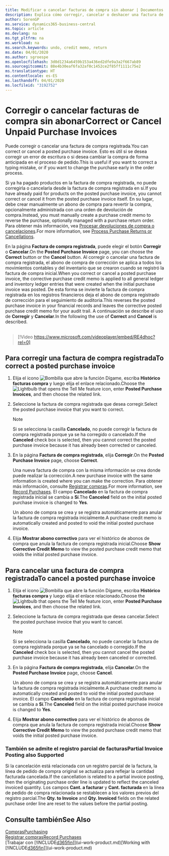 ```yaml
---
title: Modificar o cancelar facturas de compra sin abonar | Documentos de Microsoft
description: Explica cómo corregir, cancelar o deshacer una factura de compra registrada y crear automáticamente un abono de compra.
author: SorenGP
ms.service: dynamics365-business-central
ms.topic: article
ms.devlang: na
ms.tgt_pltfrm: na
ms.workload: na
ms.search.keywords: undo, credit memo, return
ms.date: 04/01/2020
ms.author: sgroespe
ms.openlocfilehash: 3d0d1234a6459b153a436ed2dfe9a3a2f667ab89
ms.sourcegitcommit: 88e4b30eaf6fa32af0c1452ce2f85ff1111c75e2
ms.translationtype: HT
ms.contentlocale: es-ES
ms.lasthandoff: 04/01/2020
ms.locfileid: "3192752"
---
```

# <a name="correct-or-cancel-unpaid-purchase-invoices"></a><span data-ttu-id="1f9b6-103">Corregir o cancelar facturas de compra sin abonar</span><span class="sxs-lookup"><span data-stu-id="1f9b6-103">Correct or Cancel Unpaid Purchase Invoices</span></span>
<span data-ttu-id="1f9b6-104">Puede corregir o cancelar una factura de compra registrada.</span><span class="sxs-lookup"><span data-stu-id="1f9b6-104">You can correct or cancel a posted purchase invoice.</span></span> <span data-ttu-id="1f9b6-105">Esto es útil si se desea corregir un error de escritura o si desea cambiar la compra de forma anticipada en el proceso de pedido.</span><span class="sxs-lookup"><span data-stu-id="1f9b6-105">This is useful if you want to correct a typing mistake, or if you want to change the purchase early in the order process.</span></span>

<span data-ttu-id="1f9b6-106">Si ya ha pagado productos en la factura de compra registrada, no puede corregirla o cancelarla desde la factura de compra registrada en sí.</span><span class="sxs-lookup"><span data-stu-id="1f9b6-106">If you have already paid for products on the posted purchase invoice, you cannot correct or cancel it from the posted purchase invoice itself.</span></span> <span data-ttu-id="1f9b6-107">En su lugar, debe crear manualmente un abono de compra para revertir la compra, opcionalmente administrada con una orden de devolución de compra.</span><span class="sxs-lookup"><span data-stu-id="1f9b6-107">Instead, you must manually create a purchase credit memo to reverse the purchase, optionally managed with a purchase return order.</span></span> <span data-ttu-id="1f9b6-108">Para obtener más información, vea [Procesar devoluciones de compra o cancelaciones](purchasing-how-process-purchase-returns-cancellations.md).</span><span class="sxs-lookup"><span data-stu-id="1f9b6-108">For more information, see [Process Purchase Returns or Cancellations](purchasing-how-process-purchase-returns-cancellations.md).</span></span>

<span data-ttu-id="1f9b6-109">En la página **Factura de compra registrada**, puede elegir el botón **Corregir** o **Cancelar**.</span><span class="sxs-lookup"><span data-stu-id="1f9b6-109">On the **Posted Purchase Invoice** page, you can choose the **Correct** button or the **Cancel** button.</span></span> <span data-ttu-id="1f9b6-110">Al corregir o cancelar una factura de compra registrada, el abono de compra de corrección se aplica a todos los movimientos contables y del inventario que se crearon cuando se registró la factura de compra inicial.</span><span class="sxs-lookup"><span data-stu-id="1f9b6-110">When you correct or cancel a posted purchase invoice, the corrective purchase credit memo is applied to all general ledger and inventory ledger entries that were created when the initial purchase invoice was posted.</span></span> <span data-ttu-id="1f9b6-111">De esta forma se invierte la factura de compra registrada en los registros financieros deja el abono de compra registrado de corrección para el seguimiento de auditoria.</span><span class="sxs-lookup"><span data-stu-id="1f9b6-111">This reverses the posted purchase invoice in your financial records and leaves the corrective posted purchase credit memo for your audit trail.</span></span> <span data-ttu-id="1f9b6-112">A continuación se describe el uso de **Corregir** y **Cancelar**.</span><span class="sxs-lookup"><span data-stu-id="1f9b6-112">In the following the use of **Correct** and **Cancel** is described.</span></span>
<br><br>
> [!Video https://www.microsoft.com/videoplayer/embed/RE4dhoc?rel=0]

## <a name="to-correct-a-posted-purchase-invoice"></a><span data-ttu-id="1f9b6-113">Para corregir una factura de compra registrada</span><span class="sxs-lookup"><span data-stu-id="1f9b6-113">To correct a posted purchase invoice</span></span>
1. <span data-ttu-id="1f9b6-114">Elija el icono ![Bombilla que abre la función Dígame](media/ui-search/search_small.png "Dígame qué desea hacer"), escriba **Histórico facturas compra** y luego elija el enlace relacionado.</span><span class="sxs-lookup"><span data-stu-id="1f9b6-114">Choose the ![Lightbulb that opens the Tell Me feature](media/ui-search/search_small.png "Tell me what you want to do") icon, enter **Posted Purchase Invoices**, and then choose the related link.</span></span>  
2. <span data-ttu-id="1f9b6-115">Seleccione la factura de compra registrada que desea corregir.</span><span class="sxs-lookup"><span data-stu-id="1f9b6-115">Select the posted purchase invoice that you want to correct.</span></span>  

    > [!NOTE]  
    >   <span data-ttu-id="1f9b6-116">Si se selecciona la casilla **Cancelado**, no puede corregir la factura de compra registrada porque ya se ha corregido o cancelado.</span><span class="sxs-lookup"><span data-stu-id="1f9b6-116">If the **Canceled** check box is selected, then you cannot correct the posted purchase invoice because it has already been corrected or canceled.</span></span>
3. <span data-ttu-id="1f9b6-117">En la página **Factura de compra registrada**, elija **Corregir**.</span><span class="sxs-lookup"><span data-stu-id="1f9b6-117">On the **Posted Purchase Invoice** page, choose **Correct**.</span></span>

    <span data-ttu-id="1f9b6-118">Una nueva factura de compra con la misma información se crea donde puede realizar la corrección.</span><span class="sxs-lookup"><span data-stu-id="1f9b6-118">A new purchase invoice with the same information is created where you can make the correction.</span></span> <span data-ttu-id="1f9b6-119">Para obtener más información, consulte [Registrar compras](purchasing-how-record-purchases.md).</span><span class="sxs-lookup"><span data-stu-id="1f9b6-119">For more information, see [Record Purchases](purchasing-how-record-purchases.md).</span></span> <span data-ttu-id="1f9b6-120">El campo **Cancelado** en la factura de compra registrada inicial se cambia a **Sí**.</span><span class="sxs-lookup"><span data-stu-id="1f9b6-120">The **Canceled** field on the initial posted purchase invoice is changed to **Yes**.</span></span>

    <span data-ttu-id="1f9b6-121">Un abono de compra se crea y se registra automáticamente para anular la factura de compra registrada inicialmente.</span><span class="sxs-lookup"><span data-stu-id="1f9b6-121">A purchase credit memo is automatically created and posted to void the initial posted purchase invoice.</span></span>
4. <span data-ttu-id="1f9b6-122">Elija **Mostrar abono correctivo** para ver el histórico de abonos de compra que anula la factura de compra registrada inicial.</span><span class="sxs-lookup"><span data-stu-id="1f9b6-122">Choose **Show Corrective Credit Memo** to view the posted purchase credit memo that voids the initial posted purchase invoice.</span></span>

## <a name="to-cancel-a-posted-purchase-invoice"></a><span data-ttu-id="1f9b6-123">Para cancelar una factura de compra registrada</span><span class="sxs-lookup"><span data-stu-id="1f9b6-123">To cancel a posted purchase invoice</span></span>
1. <span data-ttu-id="1f9b6-124">Elija el icono ![Bombilla que abre la función Dígame](media/ui-search/search_small.png "Dígame qué desea hacer"), escriba **Histórico facturas compra** y luego elija el enlace relacionado.</span><span class="sxs-lookup"><span data-stu-id="1f9b6-124">Choose the ![Lightbulb that opens the Tell Me feature](media/ui-search/search_small.png "Tell me what you want to do") icon, enter **Posted Purchase Invoices**, and then choose the related link.</span></span>  
2. <span data-ttu-id="1f9b6-125">Seleccione la factura de compra registrada que desea cancelar.</span><span class="sxs-lookup"><span data-stu-id="1f9b6-125">Select the posted purchase invoice that you want to cancel.</span></span>

    > [!NOTE]  
    >   <span data-ttu-id="1f9b6-126">Si se selecciona la casilla **Cancelado**, no puede cancelar la factura de compra registrada porque ya se ha cancelado o corregido.</span><span class="sxs-lookup"><span data-stu-id="1f9b6-126">If the **Canceled** check box is selected, then you cannot cancel the posted purchase invoice because it has already been canceled or corrected.</span></span>
3. <span data-ttu-id="1f9b6-127">En la página **Factura de compra registrada**, elija **Cancelar**.</span><span class="sxs-lookup"><span data-stu-id="1f9b6-127">On the **Posted Purchase Invoice** page, choose **Cancel**.</span></span>

    <span data-ttu-id="1f9b6-128">Un abono de compra se crea y se registra automáticamente para anular la factura de compra registrada inicialmente.</span><span class="sxs-lookup"><span data-stu-id="1f9b6-128">A purchase credit memo is automatically created and posted to void the initial posted purchase invoice.</span></span> <span data-ttu-id="1f9b6-129">El campo **Cancelado** en la factura de compra registrada inicial se cambia a **Sí**.</span><span class="sxs-lookup"><span data-stu-id="1f9b6-129">The **Canceled** field on the initial posted purchase invoice is changed to **Yes**.</span></span>
4. <span data-ttu-id="1f9b6-130">Elija **Mostrar abono correctivo** para ver el histórico de abonos de compra que anula la factura de compra registrada inicial.</span><span class="sxs-lookup"><span data-stu-id="1f9b6-130">Choose **Show Corrective Credit Memo** to view the posted purchase credit memo that voids the initial posted purchase invoice.</span></span>

### <a name="partial-invoice-posting-also-supported"></a><span data-ttu-id="1f9b6-131">También se admite el registro parcial de facturas</span><span class="sxs-lookup"><span data-stu-id="1f9b6-131">Partial Invoice Posting also Supported</span></span>
<span data-ttu-id="1f9b6-132">Si la cancelación está relacionada con un registro parcial de la factura, la línea de pedido de compra original se actualiza para reflejar la cantidad facturada cancelada.</span><span class="sxs-lookup"><span data-stu-id="1f9b6-132">If the cancellation is related to a partial invoice posting, then the originating purchase order line is updated to reflect the canceled invoiced quantity.</span></span> <span data-ttu-id="1f9b6-133">Los campos **Cant. a facturar** y **Cant. facturada** en la línea de pedido de compra relacionada se restablecen a los valores previos del registro parcial.</span><span class="sxs-lookup"><span data-stu-id="1f9b6-133">The **Qty. to Invoice** and **Qty. Invoiced** fields on the related purchase order line are reset to the values before the partial posting.</span></span>

## <a name="see-also"></a><span data-ttu-id="1f9b6-134">Consulte también</span><span class="sxs-lookup"><span data-stu-id="1f9b6-134">See Also</span></span>
[<span data-ttu-id="1f9b6-135">Compras</span><span class="sxs-lookup"><span data-stu-id="1f9b6-135">Purchasing</span></span>](purchasing-manage-purchasing.md)  
[<span data-ttu-id="1f9b6-136">Registrar compras</span><span class="sxs-lookup"><span data-stu-id="1f9b6-136">Record Purchases</span></span>](purchasing-how-record-purchases.md)  
<span data-ttu-id="1f9b6-137">[Trabajar con [!INCLUDE[d365fin](includes/d365fin_md.md)]](ui-work-product.md)</span><span class="sxs-lookup"><span data-stu-id="1f9b6-137">[Working with [!INCLUDE[d365fin](includes/d365fin_md.md)]](ui-work-product.md)</span></span>
